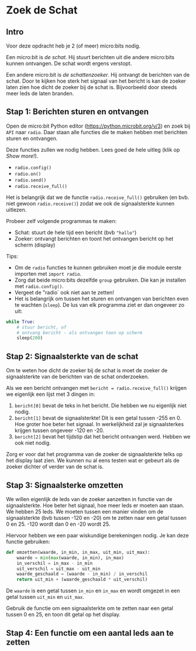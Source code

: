 # Zoek de Schat

## Intro

Voor deze opdracht heb je 2 (of meer) micro:bits nodig.

Een micro:bit is *de schat*. Hij stuurt berichten uit die andere micro:bits kunnen ontvangen. De schat wordt ergens verstopt.

Een andere micro:bit is *de schattenzoeker*. Hij ontvangt de berichten van de schat. Door te kijken hoe sterk het signaal van het bericht is kan de zoeker laten zien hoe dicht de zoeker bij de schat is. Bijvoorbeeld door steeds meer leds de laten branden.

## Stap 1: Berichten sturen en ontvangen

Open de micro:bit Python editor (https://python.microbit.org/v/3) en zoek bij `API` naar `radio`. Daar staan alle functies die te maken hebben met berichten sturen en ontvangen.

Deze functies zullen we nodig hebben. Lees goed de hele uitleg (klik op *Show more*!).
- `radio.config()`
- `radio.on()`
- `radio.send()`
- `radio.receive_full()`

Het is belangrijk dat we de functie `radio.receive_full()` gebruiken (en bvb. niet gewoon `radio.receive()`) zodat we ook de signaalsterkte kunnen uitlezen.

Probeer zelf volgende programmas te maken:
- Schat: stuurt de hele tijd een bericht (bvb `"hallo"`)
- Zoeker: ontvangt berichten en toont het ontvangen bericht op het scherm (display)

Tips:
- Om de `radio` functies te kunnen gebruiken moet je die module eerste importen met `import radio`.
- Zorg dat beide micro:bits dezelfde `group` gebruiken. Die kan je installen met `radio.config()`.
- Vergeet de "radio` ook niet aan te zetten!
- Het is belangrijk om tussen het sturen en ontvangen van berichten even te wachten (`sleep`). De lus van elk programma ziet er dan ongeveer zo uit:

```python
while True:
    # stuur bericht, of
    # ontvang bericht - als ontvangen toon op scherm
    sleep(200)
```

## Stap 2: Signaalsterkte van de schat

Om te weten hoe dicht de zoeker bij de schat is moet de zoeker de signaalsterkte van de berichten van de schat onderzoeken.

Als we een bericht ontvangen met `bericht = radio.receive_full()` krijgen we eigenlijk een lijst met 3 dingen in:
1. `bericht[0]` bevat de teks in het bericht. Die hebben we nu eigenlijk niet nodig.
2. `bericht[1]` bevat de signaalsterkte! Dit is een getal tussen -255 en 0. Hoe groter hoe beter het signaal. In werkelijkheid zal je signaalsterkes krijgen tussen ongeveer -120 en -20.
3. `bericht[2]` bevat het tijdstip dat het bericht ontvangen werd. Hebben we ook niet nodig.

Zorg er voor dat het programma van de zoeker de signaalsterkte telks op het display laat zien. We kunnen nu al eens testen wat er gebeurt als de zoeker dichter of verder van de schat is.

## Stap 3: Signaalsterke omzetten

We willen eigenlijk de leds van de zoeker aanzetten in functie van de signaalsterkte. Hoe beter het signaal, hoe meer leds er moeten aan staan. We hebben 25 leds. We moeten tussen een manier vinden om de signaalsterkte (bvb tussen -120 en -20) om te zetten naar een getal tussen 0 en 25. -120 wordt dan 0 en -20 wordt 25.

Hiervoor hebben we een paar wiskundige berekeningen nodig. Je kan deze functie gebruiken:

```python
def omzetten(waarde, in_min, in_max, uit_min, uit_max):
    waarde = min(max(waarde, in_min), in_max)
    in_verschil = in_max - in_min
    uit_verschil = uit_max - uit_min
    waarde_geschaald = (waarde - in_min) / in_verschil
    return uit_min + (waarde_geschaald * uit_verschil)
```

De `waarde` is een getal tussen `in_min` en `in_max` en wordt omgezet in een getal tussen `uit_min` en `uit_max`.

Gebruik de functie om een signaalsterkte om te zetten naar een getal tussen 0 en 25, en toon dit getal op het display.

## Stap 4: Een functie om een aantal leds aan te zetten
